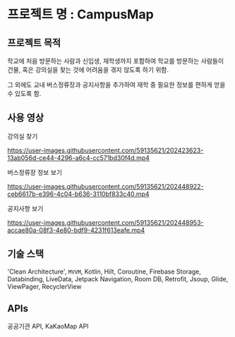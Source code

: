 # 프로젝트 명 : CampusMap

## 프로젝트 목적

  학교에 처음 방문하는 사람과 신입생, 재학생까지 포함하여 학교를 방문하는 사람들이 건물, 혹은 강의실을 찾는 것에 어려움을 겪지 않도록 하기 위함.
  
  그 외에도 교내 버스정류장과 공지사항을 추가하여 재학 중 필요한 정보를 편하게 얻을 수 있도록 함.
  
  
  
## 사용 영상

강의실 찾기

https://user-images.githubusercontent.com/59135621/202423623-13ab056d-ce44-4296-a6c4-cc571bd30f4d.mp4

버스정류장 정보 보기

https://user-images.githubusercontent.com/59135621/202448922-ceb6617b-e396-4c04-b636-3110bf833c40.mp4

공지사항 보기

https://user-images.githubusercontent.com/59135621/202448953-accae80a-08f3-4e80-bdf9-4231f613eafe.mp4

## 기술 스택
'Clean Architecture', `MVVM`, Kotlin, Hilt, Coroutine, Firebase Storage, Databinding, LiveData, Jetpack Navigation, Room DB, Retrofit,
Jsoup, Glide, ViewPager, RecyclerView

## APIs
공공기관 API, KaKaoMap API

